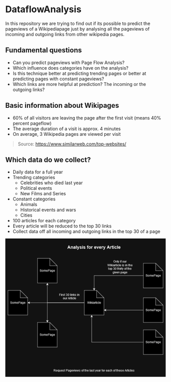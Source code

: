# DataflowAnalysis
In this repository we are trying to find out if its possible to predict the pageviews of a Wikipediapage just by analysing all the pageviews of incoming and outgoing links from other wikipedia pages.
## Fundamental questions
- Can you predict pageviews with Page Flow Analysis?
- Which influence does categories have on the analysis?
- Is this technique better at predicting trending pages or better at predicting pages with constant pageviews?
- Which links are more helpful at prediction? The incoming or the outgoing links?
## Basic information about Wikipages
- 60% of all visitors are leaving the page after the first visit (means 40% percent pageflow)
- The average duration of a visit is approx. 4 minutes
- On average, 3 Wikipedia pages are viewed per visit
>Source: https://www.similarweb.com/top-websites/
## Which data do we collect?
- Daily data for a full year
- Trending categories
    - Celebrities who died last year
    - Political events
    - New Films and Series
- Constant categories
    - Animals
    - Historical events and wars
    - Cities
- 100 articles for each category
- Every article will be reduced to the top 30 links
- Collect data off all incoming and outgoing links in the top 30 of a page

![Analysis Overview](/readmeFiles/AnalysisOverview.png "Analysis Overview")
